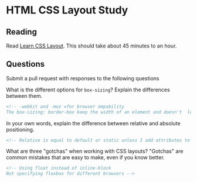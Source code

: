 # HTML CSS Layout Study

## Reading

Read [Learn CSS Layout](http://learnlayout.com). This should take about 45
 minutes to an hour.

## Questions

Submit a pull request with responses to the following questions

What is the different options for `box-sizing`? Explain the differences between
 them.

```md
<!-- -webkit and -moz =for browser ompability
The box-sizing: border-box keep the width of an element and doesn't  let padding and border affect the width size.  -->
```

In your own words, explain the difference between relative and absolute
 positioning.

```md
<!-- Relative is equal to default or static unless I add attributes to it like top, bottom, left, right.And absolute is to set the fix position of an element (top, left, right, bottom are attributes that need to be used when using absolute.) -->
```

What are three "gotchas" when working with CSS layouts? "Gotchas" are common
 mistakes that are easy to make, even if you know better.

```md
<!-- Using float instead of inline-block
Not specifying flexbox for different browsers -->
```
